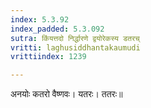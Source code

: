 ```yaml
---
index: 5.3.92
index_padded: 5.3.092
sutra: किंयत्तदो निर्द्धारणे द्वयोरेकस्य डतरच्
vritti: laghusiddhantakaumudi
vrittiindex: 1239

---
```

अनयोः कतरो वैष्णवः। यतरः। ततरः॥